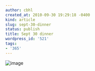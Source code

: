 ```yaml
---
author: cbhl
created_at: 2010-09-30 19:29:18 -0400
kind: article
slug: sept-30-dinner
status: publish
title: Sept 30 dinner
wordpress_id: '521'
tags:
- '365'
---
```


![image](http://images.azuresky.ca/blog/wp-content/uploads/2010/09/wpid-IMG_20100930_192838.jpg)
